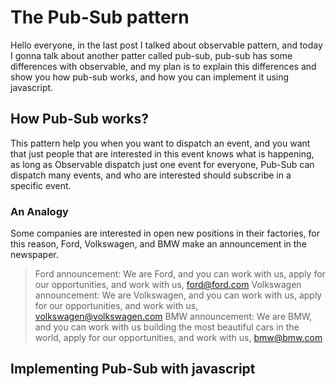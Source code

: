 # The Pub-Sub pattern

Hello everyone, in the last post I talked about observable pattern, and today I gonna talk about another patter called pub-sub, pub-sub has some differences with observable, and my plan is to explain this differences and show you how pub-sub works, and how you can implement it using javascript.

## How Pub-Sub works?

This pattern help you when you want to dispatch an event, and you want that just people that are interested in this event knows what is happening, as long as Observable dispatch just one event for everyone, Pub-Sub can dispatch many events, and who are interested should subscribe in a specific event.

### An Analogy

Some companies are interested in open new positions in their factories, for this reason, Ford, Volkswagen, and BMW make an announcement in the newspaper.

> Ford announcement: We are Ford, and you can work with us, apply for our opportunities, and work with us, ford@ford.com
> Volkswagen announcement: We are Volkswagen, and you can work with us, apply for our opportunities, and work with us, volkswagen@volkswagen.com
> BMW announcement: We are BMW, and you can work with us building the most beautiful cars in the world, apply for our opportunities, and work with us, bmw@bmw.com

## Implementing Pub-Sub with javascript
